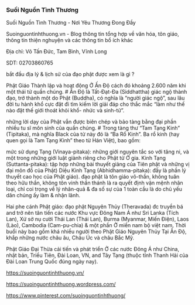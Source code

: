 ### Suối Nguồn Tình Thương

Suối Nguồn Tình Thương - Nơi Yêu Thương Đong Đầy

Suoinguontinhthuong.vn - Blog thông tin tổng hợp về văn hóa, tôn giáo, thông tin thiện nghuyện và các thông tin bổ ích khác

Địa chỉ: Võ Tấn Đức, Tam Bình, Vĩnh Long

SDT: 02703860765

bắt đầu địa lý & lịch sử của đạo phật được xem là gì ?

Phật Giáo Thành lập và hoạt động Ở Ấn Độ cách đó khoảng 2.600 năm khi một thái tử quần chúng. # Ấn Độ là Tất-Đạt-Đa (Siddhattha) giác ngộ thành đạo, trở thành một do Phật (Buddha), có nghĩa là “người giác ngộ”, sau lâu đời tu hành khổ cực đặt đi tìm kiếm lời giải đáp cho thắc mắc “làm như thế nào đặt thế giới thoát khỏi khổ- nhức và sinh-tử”.

những lời dạy của Phật vẫn được biên chép và bảo tàng bằng đại phần nhiều tu sĩ môn sinh của quần chúng. # Trong tàng thư “Tam Tạng Kinh” (Tipitaka), mà nghĩa Black của từ này đó là “Ba Rổ Kinh”. Ba rổ kinh (hay quen gọi là Tam Tạng Kinh” theo từ Hán Việt), bao gồm:

mức sử dụng Tạng (Vinaya-pitaka): những giới nguyên tắc so với tăng ni, và một trong những giới luật giành riêng cho Phật tử Ở gia.
Kinh Tạng (Suttanta-pitaka): tập hợp những bài thuyết giảng của Tiên phật và những vị đại môn đồ của Phật)
Diệu Kinh Tạng (Abhidhamma-pitaka): đấy là phần lý thuyết cao học của Phật giáo).
đạo phật là tôn giáo vô-thần, không tuân theo hữu thần, không tôn vinh thần thánh là ra quyết định vận mệnh nhân loại, chỉ coi trọng về lý nhân-quả & đa số sự của 1 toàn cầu là do chủ yếu dân chúng ấy làm & nhận lãnh.

Hai phe cánh Phật giáo: đạo phật Nguyên Thủy (Theravada) đc truyền bá and trở nên tân tiến các nước Khu vực Đông Nam Á như Sri Lanka (Tích Lan), Xứ sở nụ cười Thái Lan (Thái Lan), Burma (Myanmar, Miến Điện), Laos (Lào), Cambodia (Cam-pu-chia) & một phần Ở miền nam bộ việt nam. Thời buổi này bao gồm khá nhiều người theo Phật Giáo Nguyên Thủy Tại Ấn Độ, khắp những nước châu âu, Châu Úc và châu Bắc Mỹ.

Phật Giáo Đại Thừa cải tiến và phát triển Ở các nước Đông Á như China, nhật bản, Triều Tiên, Đài Loan, VN, and Tây Tạng (thuộc tỉnh Thanh Hải của Đài Loan Trung Quốc đúng ngày nay).

https://suoinguontinhthuong.vn/

https://suoinguontinhthuong.wordpress.com/

https://www.pinterest.com/suoinguontinhthuong/
